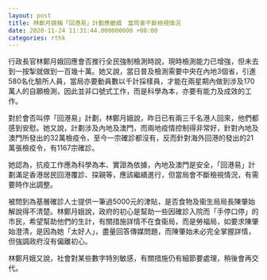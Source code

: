 ```yaml
---
layout: post
title: 林鄭月娥稱「回港易」計劃應繼續　當局會不斷檢視情況
date: 2020-11-24 11:31:44.000000000 +08:00
categories: rthk
---
```


行政長官林鄭月娥回應會否推行全民強制檢測時說，現時檢測能力已增強，但未去到一按掣就做到一百幾十萬。她又說，當日普及檢測需要中央在內地3個省，引進580名化驗所人員，當局亦要動員數以千計採樣員，才能在兩星期內做到涉及170萬人的自願檢測，因此並非口號式工作，而是科學為本，亦要有能力及成效的工作。

對於會否叫停「回港易」計劃，林鄭月娥說，昨日已有兩三千名港人回來，他們都感到安慰。她又說，計劃涉及內地及澳門，而兩地疫情控制得非常好，針對內地及澳門所發出的32萬檢疫令，至今一宗確診都沒有，反而針對海外回港的發出的21萬張檢疫令，有1167宗確診。

她認為，抗疫工作應為科學為本、實證為依據，內地及澳門是安全，「回港易」計劃滿足香港居民回港覆診、探親等，應該繼續進行，但當局會不斷檢視情況，有需要時作出調整。

被問到為基層確診人士提供一筆過5000元的津貼，是否食物及衞生局局長陳肇始解說得不清楚。林鄭月娥說，政府的初心是幫助一些因確診入院而「手停口停」的市民，希望幫助他們的生計，有關措施詳情不在食衞局，而是勞福局，如要求陳肇始澄清，是因為她「太好人」，盡量回答傳媒問題，而陳肇始未必完全掌握詳情，但強調政府沒有偏離初心。

林鄭月娥又說，社會對某些數字特別敏感，有關措施仍有細節要處理，稍後會再交代。
